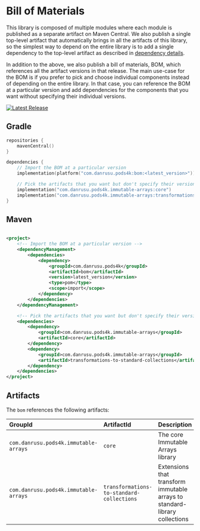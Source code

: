 # Bill of Materials

This library is composed of multiple modules where each module is published as a separate artifact on Maven Central. We
also publish a single top-level artifact that automatically brings in all the artifacts of this library, so the simplest
way to depend on the entire library is to add a single dependency to the top-level artifact as described in
[dependency details](../../README.md#dependency).

In addition to the above, we also publish a bill of materials, BOM, which references all the artifact versions in that
release. The main use-case for the BOM is if you prefer to pick and choose individual components instead of
depending on the entire library. In that case, you can reference the BOM at a particular version and add dependencies
for the components that you want without specifying their individual versions.

[![Latest Release][latest-version-shield]][maven-central-url]

## Gradle

```kotlin
repositories {
    mavenCentral()
}

dependencies {
    // Import the BOM at a particular version
    implementation(platform("com.danrusu.pods4k:bom:<latest_version>"))

    // Pick the artifacts that you want but don't specify their versions as that's controlled by the BOM
    implementation("com.danrusu.pods4k.immutable-arrays:core")
    implementation("com.danrusu.pods4k.immutable-arrays:transformations-to-standard-collections")
}
```

## Maven

```xml

<project>
    <!-- Import the BOM at a particular version -->
    <dependencyManagement>
        <dependencies>
            <dependency>
                <groupId>com.danrusu.pods4k</groupId>
                <artifactId>bom</artifactId>
                <version>latest_version</version>
                <type>pom</type>
                <scope>import</scope>
            </dependency>
        </dependencies>
    </dependencyManagement>

    <!-- Pick the artifacts that you want but don't specify their versios as that's controlled by the BOM -->
    <dependencies>
        <dependency>
            <groupId>com.danrusu.pods4k.immutable-arrays</groupId>
            <artifactId>core</artifactId>
        </dependency>
        <dependency>
            <groupId>com.danrusu.pods4k.immutable-arrays</groupId>
            <artifactId>transformations-to-standard-collections</artifactId>
        </dependency>
    </dependencies>
</project>
```

## Artifacts

The `bom` references the following artifacts:

| GroupId                               | ArtifactId                                | Description                                                                |
|:--------------------------------------|:------------------------------------------|:---------------------------------------------------------------------------|
| `com.danrusu.pods4k.immutable-arrays` | `core`                                    | The core Immutable Arrays library                                          |
| `com.danrusu.pods4k.immutable-arrays` | `transformations-to-standard-collections` | Extensions that transform immutable arrays to standard-library collections |

[latest-version-shield]: https://img.shields.io/badge/dynamic/json?url=https%3A%2F%2Fraw.githubusercontent.com%2Fdaniel-rusu%2Fpods4k%2Frefs%2Fheads%2Fmain%2Flatest_version.json&query=version&label=Latest%20Version&color=orange

[maven-central-url]: https://central.sonatype.com/artifact/com.danrusu.pods4k/bom
